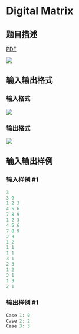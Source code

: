 # Digital Matrix

## 题目描述

[problemUrl]: https://uva.onlinejudge.org/index.php?option=com_onlinejudge&Itemid=8&category=244&page=show_problem&problem=3436

[PDF](https://uva.onlinejudge.org/external/122/p12284.pdf)

![](https://cdn.luogu.com.cn/upload/vjudge_pic/UVA12284/fdb5bdefec3ea25c36bd1d83831613d76470cd49.png)

## 输入输出格式

### 输入格式

![](https://cdn.luogu.com.cn/upload/vjudge_pic/UVA12284/7310c12c1592116e1290cc130bbaf0dee73b66ee.png)

### 输出格式

![](https://cdn.luogu.com.cn/upload/vjudge_pic/UVA12284/3903b1e4f523d430f7ce74e394ae830b0db4be53.png)

## 输入输出样例

### 输入样例 #1

```cpp
3
3 9
1 2 3
4 5 6
7 8 9
1 2 3
4 5 6
7 8 9
2 3
1 2
1 1
1 1
3 1
2 3
1 2
3 1
1 3
2 1
```


### 输出样例 #1

```cpp
Case 1: 0
Case 2: 2
Case 3: 3
```


